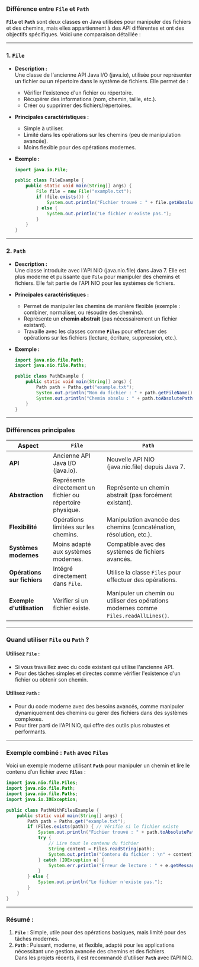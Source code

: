 ### Différence entre **`File`** et **`Path`**

**`File`** et **`Path`** sont deux classes en Java utilisées pour manipuler des fichiers et des chemins, mais elles appartiennent à des API différentes et ont des objectifs spécifiques. Voici une comparaison détaillée :

---

### **1. `File`**
- **Description :**  
  Une classe de l'ancienne API Java I/O (java.io), utilisée pour représenter un fichier ou un répertoire dans le système de fichiers. Elle permet de :
  - Vérifier l'existence d'un fichier ou répertoire.
  - Récupérer des informations (nom, chemin, taille, etc.).
  - Créer ou supprimer des fichiers/répertoires.

- **Principales caractéristiques :**
  - Simple à utiliser.
  - Limité dans les opérations sur les chemins (peu de manipulation avancée).
  - Moins flexible pour des opérations modernes.

- **Exemple :**
  ```java
  import java.io.File;

  public class FileExample {
      public static void main(String[] args) {
          File file = new File("example.txt");
          if (file.exists()) {
              System.out.println("Fichier trouvé : " + file.getAbsolutePath());
          } else {
              System.out.println("Le fichier n'existe pas.");
          }
      }
  }
  ```

---

### **2. `Path`**
- **Description :**  
  Une classe introduite avec l'API NIO (java.nio.file) dans Java 7. Elle est plus moderne et puissante que `File` pour manipuler des chemins et fichiers. Elle fait partie de l'API NIO pour les systèmes de fichiers.

- **Principales caractéristiques :**
  - Permet de manipuler les chemins de manière flexible (exemple : combiner, normaliser, ou résoudre des chemins).
  - Représente un **chemin abstrait** (pas nécessairement un fichier existant).
  - Travaille avec les classes comme **`Files`** pour effectuer des opérations sur les fichiers (lecture, écriture, suppression, etc.).

- **Exemple :**
  ```java
  import java.nio.file.Path;
  import java.nio.file.Paths;

  public class PathExample {
      public static void main(String[] args) {
          Path path = Paths.get("example.txt");
          System.out.println("Nom du fichier : " + path.getFileName());
          System.out.println("Chemin absolu : " + path.toAbsolutePath());
      }
  }
  ```

---

### **Différences principales**

| **Aspect**             | **`File`**                                   | **`Path`**                                     |
|-------------------------|----------------------------------------------|-----------------------------------------------|
| **API**                | Ancienne API Java I/O (java.io).             | Nouvelle API NIO (java.nio.file) depuis Java 7. |
| **Abstraction**        | Représente directement un fichier ou répertoire physique. | Représente un chemin abstrait (pas forcément existant). |
| **Flexibilité**        | Opérations limitées sur les chemins.         | Manipulation avancée des chemins (concaténation, résolution, etc.). |
| **Systèmes modernes**  | Moins adapté aux systèmes modernes.          | Compatible avec des systèmes de fichiers avancés. |
| **Opérations sur fichiers** | Intégré directement dans `File`.           | Utilise la classe `Files` pour effectuer des opérations. |
| **Exemple d'utilisation** | Vérifier si un fichier existe.              | Manipuler un chemin ou utiliser des opérations modernes comme `Files.readAllLines()`. |

---

### **Quand utiliser `File` ou `Path` ?**

#### **Utilisez `File` :**
- Si vous travaillez avec du code existant qui utilise l'ancienne API.
- Pour des tâches simples et directes comme vérifier l'existence d'un fichier ou obtenir son chemin.

#### **Utilisez `Path` :**
- Pour du code moderne avec des besoins avancés, comme manipuler dynamiquement des chemins ou gérer des fichiers dans des systèmes complexes.
- Pour tirer parti de l'API NIO, qui offre des outils plus robustes et performants.

---

### **Exemple combiné : `Path` avec `Files`**

Voici un exemple moderne utilisant **`Path`** pour manipuler un chemin et lire le contenu d’un fichier avec **`Files`** :

```java
import java.nio.file.Files;
import java.nio.file.Path;
import java.nio.file.Paths;
import java.io.IOException;

public class PathWithFilesExample {
    public static void main(String[] args) {
        Path path = Paths.get("example.txt");
        if (Files.exists(path)) { // Vérifie si le fichier existe
            System.out.println("Fichier trouvé : " + path.toAbsolutePath());
            try {
                // Lire tout le contenu du fichier
                String content = Files.readString(path);
                System.out.println("Contenu du fichier : \n" + content);
            } catch (IOException e) {
                System.err.println("Erreur de lecture : " + e.getMessage());
            }
        } else {
            System.out.println("Le fichier n'existe pas.");
        }
    }
}
```

---

### **Résumé :**
1. **`File`** : Simple, utile pour des opérations basiques, mais limité pour des tâches modernes.
2. **`Path`** : Puissant, moderne, et flexible, adapté pour les applications nécessitant une gestion avancée des chemins et des fichiers.  
Dans les projets récents, il est recommandé d’utiliser **`Path`** avec l’API NIO.
